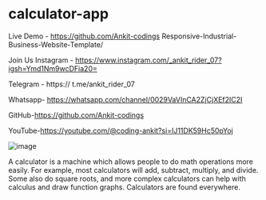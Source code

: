# calculator-app
Live Demo - https://github.com/Ankit-codings Responsive-Industrial-Business-Website-Template/

Join Us Instagram - https://www.instagram.com/_ankit_rider_07?igsh=Ymd1Nm9wcDFia20=

Telegram - https:// t.me/ankit_rider_07

Whatsapp- https://whatsapp.com/channel/0029VaVInCA2ZjCjXEf2IC2I

GitHub-https://github.com/Ankit-codings

YouTube-https://youtube.com/@coding-ankit?si=IJ11DK59Hc50pYoj

![image](https://github.com/Ankit-codings/calculator-app/assets/164986214/d33f8931-93f0-4fef-85f0-3c550016c967)


A calculator is a machine which allows people to do math operations more easily. For example, most calculators will add, subtract, multiply, and divide. Some also do square roots, and more complex calculators can help with calculus and draw function graphs. Calculators are found everywhere.

